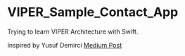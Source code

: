 # VIPER_Sample_Contact_App
Trying to learn VIPER Architecture with Swift.

Inspired by Yusuf Demirci [Medium Post](https://medium.com/nsistanbul/viper-201-7a64986377ae)

